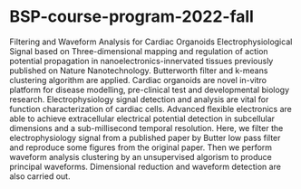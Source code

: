 # BSP-course-program-2022-fall
Filtering and Waveform Analysis for Cardiac Organoids Electrophysiological Signal based on Three-dimensional mapping and regulation of action potential propagation in nanoelectronics-innervated tissues previously published on Nature Nanotechnology. Butterworth filter and k-means clustering algorithm are applied.
Cardiac organoids are novel in-vitro platform for disease modelling, pre-clinical test and developmental biology research. Electrophysiology signal detection and analysis are vital for function characterization of cardiac cells. Advanced flexible electronics are able to achieve extracellular electrical potential detection in subcellular dimensions and a sub-millisecond temporal resolution. Here, we filter the electrophysiology signal from a published paper by Butter low pass filter and reproduce some figures from the original paper. Then we perform waveform analysis clustering by an unsupervised algorism to produce principal waveforms. Dimensional reduction and waveform detection are also carried out.
